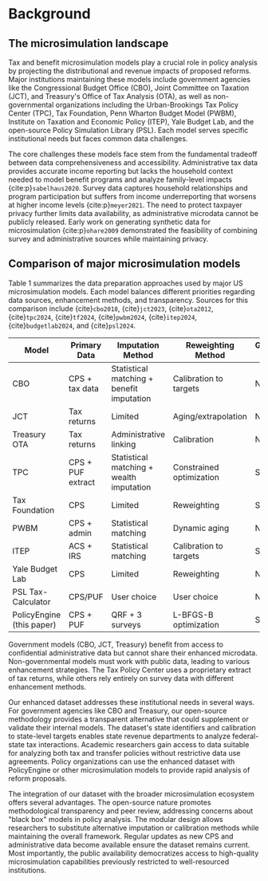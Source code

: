 # Background

## The microsimulation landscape

Tax and benefit microsimulation models play a crucial role in policy analysis by projecting the distributional and revenue impacts of proposed reforms. Major institutions maintaining these models include government agencies like the Congressional Budget Office (CBO), Joint Committee on Taxation (JCT), and Treasury's Office of Tax Analysis (OTA), as well as non-governmental organizations including the Urban-Brookings Tax Policy Center (TPC), Tax Foundation, Penn Wharton Budget Model (PWBM), Institute on Taxation and Economic Policy (ITEP), Yale Budget Lab, and the open-source Policy Simulation Library (PSL). Each model serves specific institutional needs but faces common data challenges.

The core challenges these models face stem from the fundamental tradeoff between data comprehensiveness and accessibility. Administrative tax data provides accurate income reporting but lacks the household context needed to model benefit programs and analyze family-level impacts {cite:p}`sabelhaus2020`. Survey data captures household relationships and program participation but suffers from income underreporting that worsens at higher income levels {cite:p}`meyer2021`. The need to protect taxpayer privacy further limits data availability, as administrative microdata cannot be publicly released. Early work on generating synthetic data for microsimulation {cite:p}`ohare2009` demonstrated the feasibility of combining survey and administrative sources while maintaining privacy.

## Comparison of major microsimulation models

Table 1 summarizes the data preparation approaches used by major US microsimulation models. Each model balances different priorities regarding data sources, enhancement methods, and transparency. Sources for this comparison include {cite}`cbo2018`, {cite}`jct2023`, {cite}`ota2012`, {cite}`tpc2024`, {cite}`tf2024`, {cite}`pwbm2024`, {cite}`itep2024`, {cite}`budgetlab2024`, and {cite}`psl2024`.

| Model | Primary Data | Imputation Method | Reweighting Method | Geographic Detail | Transfer Programs | Public Access |
|-------|--------------|-------------------|-------------------|-------------------|-------------------|---------------|
| CBO | CPS + tax data | Statistical matching + benefit imputation | Calibration to targets | National | Yes | No |
| JCT | Tax returns | Limited | Aging/extrapolation | National | Limited | No |
| Treasury OTA | Tax returns | Administrative linking | Calibration | National | Limited | No |
| TPC | CPS + PUF extract | Statistical matching + wealth imputation | Constrained optimization | State | Yes | Limited |
| Tax Foundation | CPS | Limited | Reweighting | State | No | Yes |
| PWBM | CPS + admin | Statistical matching | Dynamic aging | National | Yes | Limited |
| ITEP | ACS + IRS | Statistical matching | Calibration to targets | State | Limited | No |
| Yale Budget Lab | CPS | Limited | Reweighting | National | Yes | Yes |
| PSL Tax-Calculator | CPS/PUF | User choice | User choice | National | No | Yes |
| PolicyEngine (this paper) | CPS + PUF | QRF + 3 surveys | L-BFGS-B optimization | State | Yes | Yes |

Government models (CBO, JCT, Treasury) benefit from access to confidential administrative data but cannot share their enhanced microdata. Non-governmental models must work with public data, leading to various enhancement strategies. The Tax Policy Center uses a proprietary extract of tax returns, while others rely entirely on survey data with different enhancement methods.

Our enhanced dataset addresses these institutional needs in several ways. For government agencies like CBO and Treasury, our open-source methodology provides a transparent alternative that could supplement or validate their internal models. The dataset's state identifiers and calibration to state-level targets enables state revenue departments to analyze federal-state tax interactions. Academic researchers gain access to data suitable for analyzing both tax and transfer policies without restrictive data use agreements. Policy organizations can use the enhanced dataset with PolicyEngine or other microsimulation models to provide rapid analysis of reform proposals.

The integration of our dataset with the broader microsimulation ecosystem offers several advantages. The open-source nature promotes methodological transparency and peer review, addressing concerns about "black box" models in policy analysis. The modular design allows researchers to substitute alternative imputation or calibration methods while maintaining the overall framework. Regular updates as new CPS and administrative data become available ensure the dataset remains current. Most importantly, the public availability democratizes access to high-quality microsimulation capabilities previously restricted to well-resourced institutions.